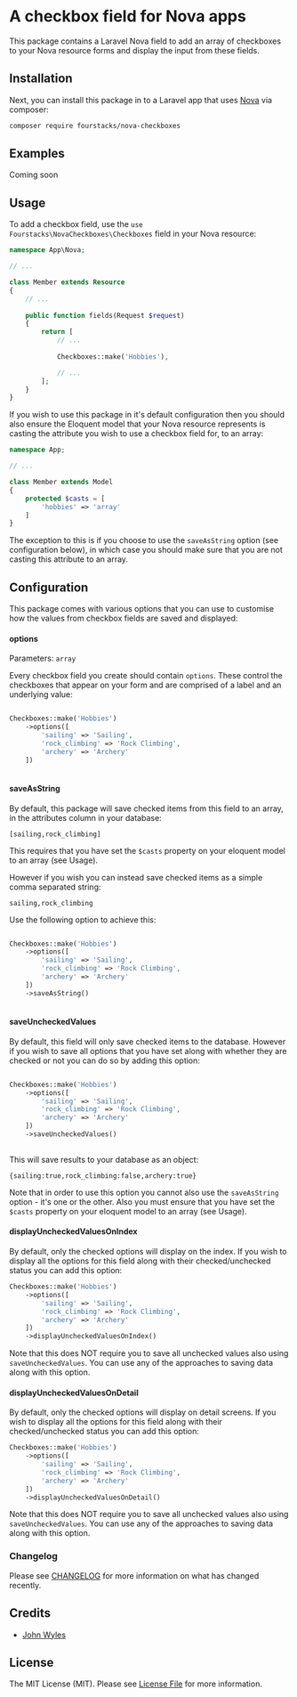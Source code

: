 # A checkbox field for Nova apps

This package contains a Laravel Nova field to add an array of checkboxes to your Nova resource forms and display the input from these fields. 


## Installation

Next, you can install this package in to a Laravel app that uses [Nova](https://nova.laravel.com) via composer:

```bash
composer require fourstacks/nova-checkboxes
```
## Examples

Coming soon

## Usage

To add a checkbox field, use the `use Fourstacks\NovaCheckboxes\Checkboxes` field in your Nova resource:

```php
namespace App\Nova;

// ...

class Member extends Resource
{
    // ...
    
    public function fields(Request $request)
    {
        return [
            // ...
            
            Checkboxes::make('Hobbies'),

            // ...
        ];
    }
}
```
If you wish to use this package in it's default configuration then you should also ensure the Eloquent model that your Nova resource represents is casting the attribute you wish to use a checkbox field for, to an array:

```php
namespace App;

// ...

class Member extends Model
{
    protected $casts = [
        'hobbies' => 'array'
    ]
}
```
The exception to this is if you choose to use the `saveAsString` option (see configuration below), in which case you should make sure that you are not casting this attribute to an array.

## Configuration

This package comes with various options that you can use to customise how the values from checkbox fields are saved and displayed:

#### options

Parameters: `array`

Every checkbox field you create should contain `options`.  These control the checkboxes that appear on your form and are comprised of a label and an underlying value:

```php

Checkboxes::make('Hobbies')
    ->options([
        'sailing' => 'Sailing',
        'rock_climbing' => 'Rock Climbing',
        'archery' => 'Archery'
    ])
         
```

#### saveAsString

By default, this package will save checked items from this field to an array, in the attributes column in your database:

`[sailing,rock_climbing]`

This requires that you have set the `$casts` property on your eloquent model to an array (see Usage).

However if you wish you can instead save checked items as a simple comma separated string:

`sailing,rock_climbing`

Use the following option to achieve this:

```php

Checkboxes::make('Hobbies')
    ->options([
        'sailing' => 'Sailing',
        'rock_climbing' => 'Rock Climbing',
        'archery' => 'Archery'
    ])
    ->saveAsString()
         
```

#### saveUncheckedValues

By default, this field will only save checked items to the database.  However if you wish to save all options that you have set along with whether they are checked or not you can do so by adding this option:

```php

Checkboxes::make('Hobbies')
    ->options([
        'sailing' => 'Sailing',
        'rock_climbing' => 'Rock Climbing',
        'archery' => 'Archery'
    ])
    ->saveUncheckedValues()
         
```

This will save results to your database as an object:

`{sailing:true,rock_climbing:false,archery:true}`

Note that in order to use this option you cannot also use the `saveAsString` option - it's one or the other.  Also you must ensure that you have set the `$casts` property on your eloquent model to an array (see Usage).

#### displayUncheckedValuesOnIndex

By default, only the checked options will display on the index.  If you wish to display all the options for this field along with their checked/unchecked status you can add this option:

```php
Checkboxes::make('Hobbies')
    ->options([
        'sailing' => 'Sailing',
        'rock_climbing' => 'Rock Climbing',
        'archery' => 'Archery'
    ])
    ->displayUncheckedValuesOnIndex()
```
Note that this does NOT require you to save all unchecked values also using `saveUncheckedValues`.  You can use any of the approaches to saving data along with this option.

#### displayUncheckedValuesOnDetail

By default, only the checked options will display on detail screens.  If you wish to display all the options for this field along with their checked/unchecked status you can add this option:

```php
Checkboxes::make('Hobbies')
    ->options([
        'sailing' => 'Sailing',
        'rock_climbing' => 'Rock Climbing',
        'archery' => 'Archery'
    ])
    ->displayUncheckedValuesOnDetail()
```
Note that this does NOT require you to save all unchecked values also using `saveUncheckedValues`.  You can use any of the approaches to saving data along with this option.

### Changelog

Please see [CHANGELOG](CHANGELOG.md) for more information on what has changed recently.


## Credits

- [John Wyles](https://github.com/fourstacks)

## License

The MIT License (MIT). Please see [License File](LICENSE.md) for more information.